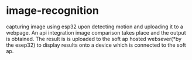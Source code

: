 # image-recognition
capturing image using esp32 upon detecting motion and uploading it to a webpage. An api integration image comparison takes place and the output is obtained. The result is is uploaded to the soft ap hosted websever(*by the esep32) to display results onto a device which is connected to the soft ap.
